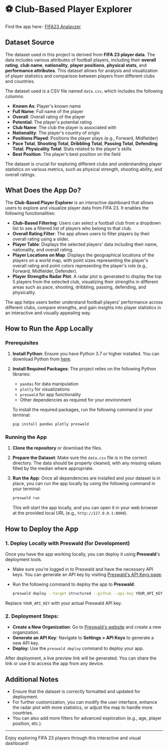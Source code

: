 # ⚽ Club-Based Player Explorer

Find the app here- [FIFA23 Analayzer](https://preswald-fifa23-player-analysis-ucbcrhf2-ndjz2ws6la-ue.a.run.app/)

## Dataset Source

The dataset used in this project is derived from **FIFA 23 player data**. The data includes various attributes of football players, including their **overall rating**, **club name**, **nationality**, **player positions**, **physical stats**, and **performance attributes**. This dataset allows for analysis and visualization of player statistics and comparison between players from different clubs and countries.

The dataset used is a CSV file named `data.csv`, which includes the following columns:
- **Known As**: Player's known name
- **Full Name**: Full name of the player
- **Overall**: Overall rating of the player
- **Potential**: The player's potential rating
- **Club Name**: The club the player is associated with
- **Nationality**: The player's country of origin
- **Positions Played**: Positions the player plays (e.g., Forward, Midfielder)
- **Pace Total**, **Shooting Total**, **Dribbling Total**, **Passing Total**, **Defending Total**, **Physicality Total**: Stats related to the player's skills
- **Best Position**: The player’s best position on the field

The dataset is crucial for exploring different clubs and understanding player statistics on various metrics, such as physical strength, shooting ability, and overall ratings.

## What Does the App Do?

The **Club-Based Player Explorer** is an interactive dashboard that allows users to explore and visualize player data from FIFA 23. It enables the following functionalities:

- **Club-Based Filtering**: Users can select a football club from a dropdown list to see a filtered list of players who belong to that club.
- **Overall Rating Filter**: The app allows users to filter players by their overall rating using a slider.
- **Player Table**: Displays the selected players' data including their name, nationality, and overall rating.
- **Player Locations on Map**: Displays the geographical locations of the players on a world map, with point sizes representing the player's overall rating and point colors representing the player's role (e.g., Forward, Midfielder, Defender).
- **Player Strengths Radar Plot**: A radar plot is generated to display the top 5 players from the selected club, visualizing their strengths in different areas such as pace, shooting, dribbling, passing, defending, and physicality.

The app helps users better understand football players' performance across different clubs, compare strengths, and gain insights into player statistics in an interactive and visually appealing way.

## How to Run the App Locally

### Prerequisites

1. **Install Python**: Ensure you have Python 3.7 or higher installed. You can download Python from [here](https://www.python.org/downloads/).
   
2. **Install Required Packages**: The project relies on the following Python libraries:
   - `pandas` for data manipulation
   - `plotly` for visualizations
   - `preswald` for app functionality
   - Other dependencies as required for your environment

   To install the required packages, run the following command in your terminal:
   ```bash
   pip install pandas plotly preswald
   ```

### Running the App

1. **Clone the repository** or download the files.
   
2. **Prepare the Dataset**: Make sure the `data.csv` file is in the correct directory. The data should be properly cleaned, with any missing values filled by the median where appropriate.

3. **Run the App**:
   Once all dependencies are installed and your dataset is in place, you can run the app locally by using the following command in your terminal:
   ```bash
   preswald run
   ```

   This will start the app locally, and you can open it in your web browser at the provided local URL (e.g., `http://127.0.0.1:8000`).

## How to Deploy the App

### 1. **Deploy Locally with Preswald** (for Development)

   Once you have the app working locally, you can deploy it using **Preswald**'s deployment tools.

   - Make sure you're logged in to Preswald and have the necessary API keys. You can generate an API key by visiting [Preswald's API Keys page](https://app.preswald.com/settings/api-keys).
   
   - Run the following command to deploy the app to **Preswald**:
     ```bash
     preswald deploy --target structured --github --api-key YOUR_API_KEY
     ```

   Replace `YOUR_API_KEY` with your actual Preswald API key.

### 2. **Deployment Steps**:

   - **Create a New Organization**: Go to [Preswald's website](https://app.preswald.com/) and create a new organization.
   - **Generate an API Key**: Navigate to **Settings > API Keys** to generate a new API key.
   - **Deploy**: Use the `preswald deploy` command to deploy your app.

   After deployment, a live preview link will be generated. You can share the link or use it to access the app from any device.

## Additional Notes

- Ensure that the dataset is correctly formatted and updated for deployment.
- For further customization, you can modify the user interface, enhance the radar plot with more statistics, or adjust the map to handle more countries.
- You can also add more filters for advanced exploration (e.g., age, player position, etc.).

---

Enjoy exploring FIFA 23 players through this interactive and visual dashboard!
